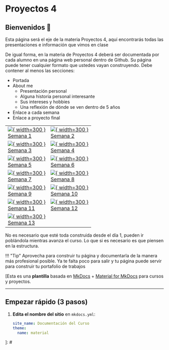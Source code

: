 # Proyectos 4 

## Bienvenidos 👋  

Esta página será el eje de la materia Proyectos 4, aquí encontrarás todas las presentaciones e información que vimos en clase

De igual forma, en la materia de Proyectos 4 deberá ser documentada por cada alumno en una página web personal dentro de Github. Su página puede tener cualquier formato que ustedes vayan construyendo.
Debe contener al menos las secciones:
- Portada
- About me
  * Presentación personal
  * Alguna historia personal interesante
  * Sus intereses y hobbies
  * Una reflexión de dónde se ven dentro de 5 años
- Enlace a cada semana
- Enlace a proyecto final


|||
|---|---|
|[![](../images/week01/IDE1.png){ width=300 } <br>Semana 1](./semana1.md)|[![](../images/week02/Voronoi_Sandy.png){ width=300 } <br>Semana 2](./week02.md)|
|[![](../images/week03/Recicling.jpg){ width=300 } <br>Semana 3](./week03.md)|[![](../images/week04/Designer.jpeg){ width=300 } <br>Semana 4](./week04.md)|
|[![](../images/week05/Etextileworkshop.jpeg){ width=300 } <br>Semana 5](./week05.md)|[![](../images/Week06/Parametric_design.png){ width=300 } <br>Semana 6 ](./week06.md)|
|[![](../images/week07/Biomaterial.jpeg){ width=300 } <br>Semana 7](./week07.md)|[![](../images/week08/Soft_Robot.jpg){ width=300 } <br>Semana 8](./week08.md)|
|[![](../images/week09/IRIS-VAN-HERPEN-SQ-TEXINTEL.jpg){ width=300 } <br>Semana 9](./week09.md)|[![](../images/week10/Scafold2.png){ width=300 } <br>Semana 10 ](./week10.md)|
|[![](../images/week11/Machine.png){ width=300 } <br>Semana 11](./assignments/week11.md)|[![](../images/week12/Skin_electronics.jpg){ width=300 } <br>Semana 12](./week12.md)|
|[![](../images/week13/Steampunk_jaquard.png){ width=300 } <br>Semana 13](./week13.md)|


No es necesario que esté toda construida desde el día 1, pueden ir poblándola mientras avanza el curso. Lo que si es necesario es que piensen en la estructura.

!!! "Tip"
    Aprovecha para construir tu página y documentarla de la manera más profesional posible. Ya te falta poco para salir y tu página puede servir para construir tu portafolio de trabajos



[Esta es una **plantilla** basada en [MkDocs](https://www.mkdocs.org/) + [Material for MkDocs](https://squidfunk.github.io/mkdocs-material/) para cursos y proyectos.

---

## Empezar rápido (3 pasos)

1. **Edita el nombre del sitio** en `mkdocs.yml`:
   ```yaml
   site_name: Documentación del Curso
   theme:
     name: material
]: #
